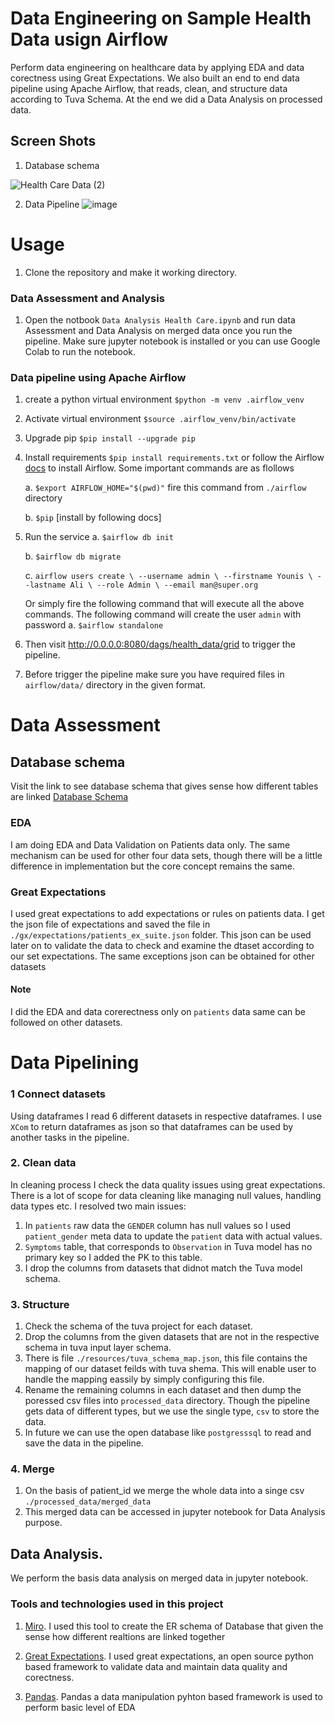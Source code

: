 
# Data Engineering on Sample Health Data usign Airflow

Perform data engineering on healthcare data by applying EDA and data corectness using Great Expectations. We also built an end to end data pipeline using Apache Airflow, that reads, clean, and structure data according to Tuva Schema. At the end we did a Data Analysis on processed data.

## Screen Shots
1. Database schema

  ![Health Care Data (2)](https://github.com/younis-ali/lupus-patients-data-pipeline/assets/32736581/f4206061-77ae-4d39-a781-505c09acd9dc)

2. Data Pipeline
   ![image](https://github.com/younis-ali/lupus-patients-data-pipeline/assets/32736581/aa9cecef-6907-4f3a-bf3b-2e8ef8732a4a)


# Usage
1. Clone the repository and make it working directory.

### Data Assessment and Analysis

1. Open the notbook `Data Analysis Health Care.ipynb` and run data Assessment and Data Analysis on merged data once you run the pipeline. Make sure jupyter notebook is installed or you can use Google Colab to run the notebook.

### Data pipeline using Apache Airflow

1. create a python virtual environment `$python -m venv .airflow_venv` 
3. Activate virtual environment `$source .airflow_venv/bin/activate`
4. Upgrade pip `$pip install --upgrade pip`
4. Install requirements `$pip install requirements.txt` or follow the Airflow [docs](https://airflow.apache.org/docs/apache-airflow/stable/installation/index.html#using-pypi) to install Airflow. Some important commands are as flollows 

    a. `$export AIRFLOW_HOME="$(pwd)"` fire this command from `./airflow` directory

    b. `$pip` [install by following docs]
   
5. Run the service
    a. `$airflow db init`
    
    b. `$airflow db migrate`
    
    c. `airflow users create \
    --username admin \
    --firstname Younis \
    --lastname Ali \
    --role Admin \
    --email man@super.org`

   Or simply fire the following command that will execute all the above commands. The following command will create the user `admin` with password
    a. `$airflow standalone`

7. Then visit http://0.0.0.0:8080/dags/health_data/grid to trigger the pipeline.

8. Before trigger the pipeline make sure you have required files in `airflow/data/` directory in the given format.
# Data Assessment
## Database schema
Visit the link to see database schema that gives sense how different tables are linked [Database Schema](https://miro.com/app/board/uXjVKe8-jzA=/?share_link_id=25922620625)

### EDA

I am doing EDA and Data Validation on Patients data only. The same mechanism can be used  for other four data sets, though there will be a little difference in implementation but the core concept remains the same.

### Great Expectations
    
I used great expectations to add expectations or rules on patients data. I get the json file of expectations and saved the file in `./gx/expectations/patients_ex_suite.json` folder. This json can be used later on to validate the data to check and examine the dtaset according to our set expectations. The same exceptions json can be obtained for other datasets

#### Note 

I did the EDA and data corerectness only on `patients` data same can be followed on other datasets.


# Data Pipelining

### 1 Connect datasets

Using dataframes I read 6 different datasets in respective dataframes. I use `XCom` to return dataframes as json so that dataframes can be used by another tasks in the pipeline.

### 2. Clean data

In cleaning process I check the data quality issues using great expectations. There is a lot of scope for data cleaning like managing null values, handling data types etc. I resolved two main issues:

1.  In `patients` raw data the `GENDER` column has null values so I used `patient_gender` meta data to update the `patient` data with actual values.
2. `Symptoms` table, that corresponds to `Observation` in Tuva model has no primary key so I added the PK to this table.
3. I drop the columns from datasets that didnot match the Tuva model schema.

### 3. Structure
1. Check the schema of the tuva project for each dataset.
2. Drop the columns from the given datasets that are not in the respective schema in tuva input layer schema.
3. There is file `./resources/tuva_schema_map.json`, this file contains the mapping of our dataset feilds with tuva shema. This will enable user to handle the mapping eassily by simply configuring this file.
4. Rename the remaining columns in each dataset and then dump the poressed csv files into `processed_data` directory. Though the pipeline gets data of different types, but we use the single type, `csv` to store the data.
5. In future we can use the open database like `postgresssql` to read and save the data in the pipeline.

### 4. Merge
1. On the basis of patient_id we merge the whole data into a singe csv `./processed_data/merged_data`
3. This merged data can be accessed in jupyter notebook for Data Analysis purpose.

## Data Analysis.
We perform the basis data analysis on merged data in jupyter notebook.
   
### Tools and technologies used in this project
1. [Miro](https://miro.com/). I used this tool to create the ER schema of Database that given the sense how different realtions are linked together

2. [Great Expectations](https://legacy.docs.greatexpectations.io/en/latest/). I used great expectations, an open source python based framework to validate data and maintain data quality and corectness.

3. [Pandas](https://pandas.pydata.org/). Pandas a data manipulation pyhton based framework is used to perform basic level of EDA
